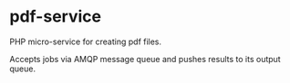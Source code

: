 # pdf-service
PHP micro-service for creating pdf files.

Accepts jobs via AMQP message queue and pushes results to its output queue.